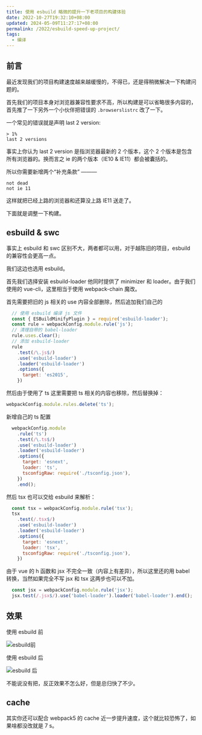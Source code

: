 ```yaml
---
title: 使用 esbuild 略微的提升一下老项目的构建体验
date: 2022-10-27T19:32:10+08:00
updated: 2024-05-09T11:27:17+08:00
permalink: /2022/esbuild-speed-up-project/
tags:
  - 编译
---
```


## 前言

最近发现我们的项目构建速度越来越缓慢的，不得已，还是得稍微解决一下构建问题的。

首先我们的项目本身对浏览器兼容性要求不高，所以构建是可以省略很多内容的，首先推了一下另外一个小伙伴把错误的 `.browserslistrc` 改了一下。

一个常见的错误就是声明 last 2 version:

```
> 1%
last 2 versions
```


事实上你认为 last 2 version 是指浏览器最新的 2 个版本，这个 2 个版本是包含所有浏览器的。换而言之 ie 的两个版本（IE10 & IE11）都会被囊括的。

所以你需要新增两个“补充条款” ———

```
not dead
not ie 11
```

这样就把已经上路的浏览器和还算没上路 IE11 送走了。

下面就是调整一下构建。

<!-- more -->

## esbuild & swc

事实上 esbuild 和 swc 区别不大，两者都可以用，对于越陈旧的项目，esbuild 的兼容性会更高一点。

我们这边也选用 esbuild。

首先我们选择安装 esbuild-loader 他同时提供了 minimizer 和 loader。由于我们使用的 vue-cli，这里相当于使用 webpack-chain 魔改。

首先需要把旧的 js 相关的 use 内容全部删除，然后追加我们自己的

```js
  // 使用 esbuild 编译 js 文件
  const { ESBuildMinifyPlugin } = require('esbuild-loader');
  const rule = webpackConfig.module.rule('js');
  // 清理自带的 babel-loader
  rule.uses.clear();
  // 添加 esbuild-loader
  rule
    .test(/\.js$/)
    .use('esbuild-loader')
    .loader('esbuild-loader')
    .options({
      target: 'es2015',
    })
```

然后由于使用了 ts 这里需要把 ts 相关的内容也移除，然后替换掉：

```ts
webpackConfig.module.rules.delete('ts');
```

新增自己的 ts 配置
```js
  webpackConfig.module
    .rule('ts')
    .test(/\.ts$/)
    .use('esbuild-loader')
    .loader('esbuild-loader')
    .options({
      target: 'esnext',
      loader: 'ts',
      tsconfigRaw: require('./tsconfig.json'),
    })
    .end();
```

然后 tsx 也可以交给 esbuild 来解析：

```js
  const tsx = webpackConfig.module.rule('tsx');
  tsx
    .test(/.tsx$/)
    .use('esbuild-loader')
    .loader('esbuild-loader')
    .options({
      target: 'esnext',
      loader: 'tsx',
      tsconfigRaw: require('./tsconfig.json'),
    })
```

由于 vue 的 h 函数和 jsx 不完全一致（内容上有差异），所以这里还的用 babel 转换，当然如果完全不写 jsx 和 tsx 这两步也可以不加。

```js
  const jsx = webpackConfig.module.rule('jsx');
  jsx.test(/.jsx$/).use('babel-loader').loader('babel-loader').end();
```

##  效果

使用 esbuild 前

![esbuild前](https://cdn.iceprosurface.com/upload/md/20221027192813.png)

使用 esbuild 后

![esbuild 后](https://cdn.iceprosurface.com/upload/md/20221027192755.png)

不能说没有把，反正效果不怎么好，但是总归快了不少。

## cache

其实你还可以配合 webpack5 的 cache 近一步提升速度，这个就比较恐怖了，如果啥都没改就是 7 s。